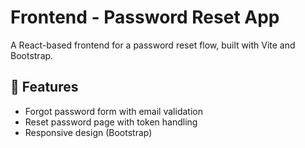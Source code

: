 # Frontend - Password Reset App

A React-based frontend for a password reset flow, built with Vite and Bootstrap.

## 🚀 Features
- Forgot password form with email validation
- Reset password page with token handling
- Responsive design (Bootstrap)